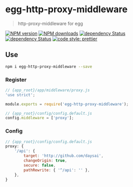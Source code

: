 # egg-http-proxy-middleware

> http-proxy-middleware for egg

[![NPM version](https://img.shields.io/npm/v/egg-http-proxy-middleware.svg?style=flat)](https://npmjs.org/package/egg-http-proxy-middleware)
[![NPM downloads](http://img.shields.io/npm/dm/egg-http-proxy-middleware.svg?style=flat)](https://npmjs.org/package/egg-http-proxy-middleware)
[![dependency Status](https://img.shields.io/david/daysai/egg-http-proxy-middleware.svg?style=flat-square)](https://david-dm.org/daysai/egg-http-proxy-middleware#info=dependencies)
[![dependency Status](https://snyk.io/test/npm/egg-http-proxy-middleware/badge.svg?style=flat-square)](https://snyk.io/test/npm/egg-http-proxy-middleware)
[![code style: prettier](https://img.shields.io/badge/code_style-prettier-ff69b4.svg?style=flat-square)](https://github.com/prettier/prettier)

## Use

```bash
npm i egg-http-proxy-middleware --save
```

### Register

```js
// {app_root}/app/middleware/proxy.js
'use strict';

module.exports = require('egg-http-proxy-middleware');
```

```js
// {app_root}/config/config.default.js
config.middleware = ['proxy'];
```

### Config

```js
// {app_root}/config/config.default.js
proxy: {
    '/api': {
        target: 'http://github.com/daysai',
        changeOrigin: true,
        secure: false,
        pathRewrite: { '^/api': '' },
    },
}
```
